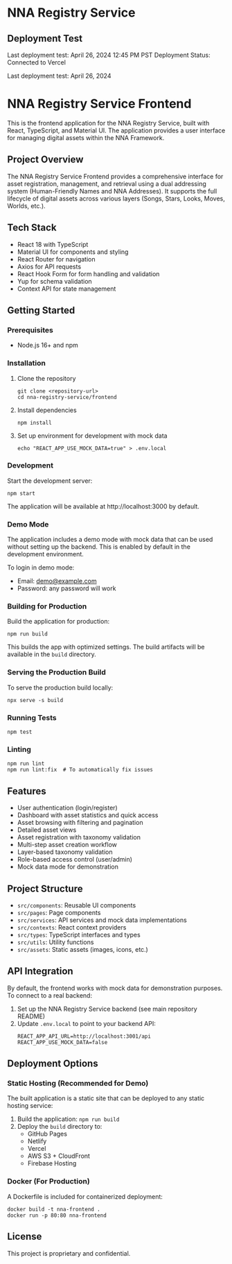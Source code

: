 # NNA Registry Service

## Deployment Test
Last deployment test: April 26, 2024 12:45 PM PST
Deployment Status: Connected to Vercel

Last deployment test: April 26, 2024

# NNA Registry Service Frontend

This is the frontend application for the NNA Registry Service, built with React, TypeScript, and Material UI. The application provides a user interface for managing digital assets within the NNA Framework.

## Project Overview

The NNA Registry Service Frontend provides a comprehensive interface for asset registration, management, and retrieval using a dual addressing system (Human-Friendly Names and NNA Addresses). It supports the full lifecycle of digital assets across various layers (Songs, Stars, Looks, Moves, Worlds, etc.).

## Tech Stack

- React 18 with TypeScript
- Material UI for components and styling
- React Router for navigation
- Axios for API requests
- React Hook Form for form handling and validation
- Yup for schema validation
- Context API for state management

## Getting Started

### Prerequisites

- Node.js 16+ and npm

### Installation

1. Clone the repository
   ```
   git clone <repository-url>
   cd nna-registry-service/frontend
   ```

2. Install dependencies
   ```
   npm install
   ```

3. Set up environment for development with mock data
   ```
   echo "REACT_APP_USE_MOCK_DATA=true" > .env.local
   ```

### Development

Start the development server:

```
npm start
```

The application will be available at http://localhost:3000 by default.

### Demo Mode

The application includes a demo mode with mock data that can be used without setting up the backend. This is enabled by default in the development environment.

To login in demo mode:
- Email: demo@example.com
- Password: any password will work

### Building for Production

Build the application for production:

```
npm run build
```

This builds the app with optimized settings. The build artifacts will be available in the `build` directory.

### Serving the Production Build

To serve the production build locally:

```
npx serve -s build
```

### Running Tests

```
npm test
```

### Linting

```
npm run lint
npm run lint:fix  # To automatically fix issues
```

## Features

- User authentication (login/register)
- Dashboard with asset statistics and quick access
- Asset browsing with filtering and pagination
- Detailed asset views
- Asset registration with taxonomy validation
- Multi-step asset creation workflow
- Layer-based taxonomy validation
- Role-based access control (user/admin)
- Mock data mode for demonstration

## Project Structure

- `src/components`: Reusable UI components
- `src/pages`: Page components
- `src/services`: API services and mock data implementations
- `src/contexts`: React context providers
- `src/types`: TypeScript interfaces and types
- `src/utils`: Utility functions
- `src/assets`: Static assets (images, icons, etc.)

## API Integration

By default, the frontend works with mock data for demonstration purposes. To connect to a real backend:

1. Set up the NNA Registry Service backend (see main repository README)
2. Update `.env.local` to point to your backend API:
   ```
   REACT_APP_API_URL=http://localhost:3001/api
   REACT_APP_USE_MOCK_DATA=false
   ```

## Deployment Options

### Static Hosting (Recommended for Demo)

The built application is a static site that can be deployed to any static hosting service:

1. Build the application: `npm run build`
2. Deploy the `build` directory to:
   - GitHub Pages
   - Netlify
   - Vercel
   - AWS S3 + CloudFront
   - Firebase Hosting

### Docker (For Production)

A Dockerfile is included for containerized deployment:

```
docker build -t nna-frontend .
docker run -p 80:80 nna-frontend
```

## License

This project is proprietary and confidential.
